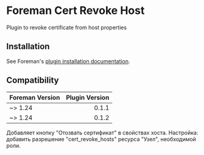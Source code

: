 # Foreman Cert Revoke Host

Plugin to revoke certificate from host properties

## Installation

See Foreman's [plugin installation documentation](https://theforeman.org/plugins/#2.Installation).

## Compatibility

| Foreman Version | Plugin Version |
| --------------- | -------------: |
| ~> 1.24         |          0.1.1 |
| ~> 1.24         |          0.1.2 |

Добавляет кнопку "Отозвать сертификат" в свойствах хоста.
Настройка: добавить разрешение "cert_revoke_hosts" ресурса "Узел", необходимой роли.
